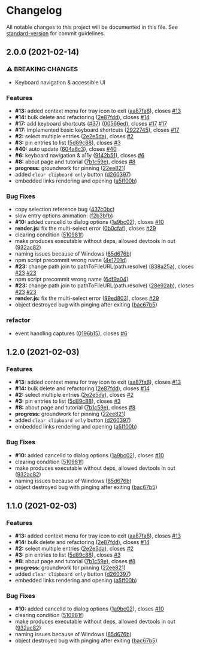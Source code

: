 # Changelog

All notable changes to this project will be documented in this file. See [standard-version](https://github.com/conventional-changelog/standard-version) for commit guidelines.

## 2.0.0 (2021-02-14)


### ⚠ BREAKING CHANGES

* Keyboard navigation & accessible UI

### Features

* **#13:** added context menu for tray icon to exit ([aa87fa8](https://github.com/KL13NT/clippy/commit/aa87fa80e25e66106d5895bef0b1b384fd9a17c9)), closes [#13](https://github.com/KL13NT/clippy/issues/13)
* **#14:** bulk delete and refactoring ([2e87fdd](https://github.com/KL13NT/clippy/commit/2e87fddc5a0cc843b02e8d484f4ccdf41f77e7d8)), closes [#14](https://github.com/KL13NT/clippy/issues/14)
* **#17:** add keyboard shortcuts ([#37](https://github.com/KL13NT/clippy/issues/37)) ([00566ed](https://github.com/KL13NT/clippy/commit/00566ed9c93d55835374a0e2f997bf9b294877fc)), closes [#17](https://github.com/KL13NT/clippy/issues/17) [#17](https://github.com/KL13NT/clippy/issues/17)
* **#17:** implemented basic keyboard shortcuts ([2922745](https://github.com/KL13NT/clippy/commit/292274551dec0f79bd95ac265f057c0b5fa7112f)), closes [#17](https://github.com/KL13NT/clippy/issues/17)
* **#2:** select multiple entries ([2e2e5da](https://github.com/KL13NT/clippy/commit/2e2e5dad7fc5758e6fe4206f1b3b608b2bfa809b)), closes [#2](https://github.com/KL13NT/clippy/issues/2)
* **#3:** pin entries to list ([5d89c88](https://github.com/KL13NT/clippy/commit/5d89c8856cb2a7ebc9257cd9031b7ec3ab58690d)), closes [#3](https://github.com/KL13NT/clippy/issues/3)
* **#40:** auto update ([604a8c3](https://github.com/KL13NT/clippy/commit/604a8c3470e7e4e48dd67715b2db5da16dfb5ceb)), closes [#40](https://github.com/KL13NT/clippy/issues/40)
* **#6:** keyboard navigation & a11y ([9142b51](https://github.com/KL13NT/clippy/commit/9142b511ecb7dfe459ca21643983584efad9ec8e)), closes [#6](https://github.com/KL13NT/clippy/issues/6)
* **#8:** about page and tutorial ([7b1c59e](https://github.com/KL13NT/clippy/commit/7b1c59e559703ff244acfa97c7252f193339a2bb)), closes [#8](https://github.com/KL13NT/clippy/issues/8)
* **progress:** groundwork for pinning ([22ee821](https://github.com/KL13NT/clippy/commit/22ee8213f74294ae06124bf463dc4fa01729bc12))
* added `clear clipboard only` button ([d260397](https://github.com/KL13NT/clippy/commit/d260397b398c0b0e756122e503597da7ec2bf1e8))
* embedded links rendering and opening ([a5ff00b](https://github.com/KL13NT/clippy/commit/a5ff00b2120c6a6efa30514bb21b5701dbb088f3))


### Bug Fixes

* copy selection reference bug ([437c0bc](https://github.com/KL13NT/clippy/commit/437c0bcf19201f51cec0cdbc59df5952a5a2c381))
* slow entry options animation: ([f2b3bfb](https://github.com/KL13NT/clippy/commit/f2b3bfbfb9ad607b2442e3bc75c1baca15c13e74))
* **#10:** added cancelId to dialog options ([1a9bc02](https://github.com/KL13NT/clippy/commit/1a9bc0213bbaeb2707abd150e3be104a0effc890)), closes [#10](https://github.com/KL13NT/clippy/issues/10)
* **render.js:** fix the multi-select error ([0b0cfaf](https://github.com/KL13NT/clippy/commit/0b0cfaffe297a4b0405cbcd560400f84a1dd7e65)), closes [#29](https://github.com/KL13NT/clippy/issues/29)
* clearing condition ([510981f](https://github.com/KL13NT/clippy/commit/510981fbc3afd77e5011f5976d9d7c235009e827))
* make produces executable without deps, allowed devtools in out ([932ac82](https://github.com/KL13NT/clippy/commit/932ac823abea4f9e85d3b6987db7c6ed4b572bf1))
* naming issues because of Windows ([85d676b](https://github.com/KL13NT/clippy/commit/85d676bc49ff2d2ed967a6842dedce92c39a305d))
* npm script precommit wrong name ([4e1701d](https://github.com/KL13NT/clippy/commit/4e1701dd0105785b893f8546e33799f4e0911689))
* **#23:** change path.join to pathToFileURL(path.resolve) ([838a25a](https://github.com/KL13NT/clippy/commit/838a25ae43544600f783fb2f7dab51b12d6be6e8)), closes [#23](https://github.com/KL13NT/clippy/issues/23) [#23](https://github.com/KL13NT/clippy/issues/23)
* npm script precommit wrong name ([6df9a04](https://github.com/KL13NT/clippy/commit/6df9a04fde2222908403d72c1c8e23902bdf9385))
* **#23:** change path.join to pathToFileURL(path.resolve) ([28e92ab](https://github.com/KL13NT/clippy/commit/28e92ab2c9f1f45169da1fd0b5fec7812ba02a6e)), closes [#23](https://github.com/KL13NT/clippy/issues/23) [#23](https://github.com/KL13NT/clippy/issues/23)
* **render.js:** fix the multi-select error ([89ed803](https://github.com/KL13NT/clippy/commit/89ed803d12c8e3420987e71750712b9690469d47)), closes [#29](https://github.com/KL13NT/clippy/issues/29)
* object destroyed bug with pinging after exiting ([bac67b5](https://github.com/KL13NT/clippy/commit/bac67b55d840a0a5c90b87437f8fe91248104409))


### refactor

* event handling captures ([0196b15](https://github.com/KL13NT/clippy/commit/0196b1523ffaf4ce3d9e99a03707777523b2438a)), closes [#6](https://github.com/KL13NT/clippy/issues/6)

## 1.2.0 (2021-02-03)


### Features

* **#13:** added context menu for tray icon to exit ([aa87fa8](https://github.com/KL13NT/clippy/commit/aa87fa80e25e66106d5895bef0b1b384fd9a17c9)), closes [#13](https://github.com/KL13NT/clippy/issues/13)
* **#14:** bulk delete and refactoring ([2e87fdd](https://github.com/KL13NT/clippy/commit/2e87fddc5a0cc843b02e8d484f4ccdf41f77e7d8)), closes [#14](https://github.com/KL13NT/clippy/issues/14)
* **#2:** select multiple entries ([2e2e5da](https://github.com/KL13NT/clippy/commit/2e2e5dad7fc5758e6fe4206f1b3b608b2bfa809b)), closes [#2](https://github.com/KL13NT/clippy/issues/2)
* **#3:** pin entries to list ([5d89c88](https://github.com/KL13NT/clippy/commit/5d89c8856cb2a7ebc9257cd9031b7ec3ab58690d)), closes [#3](https://github.com/KL13NT/clippy/issues/3)
* **#8:** about page and tutorial ([7b1c59e](https://github.com/KL13NT/clippy/commit/7b1c59e559703ff244acfa97c7252f193339a2bb)), closes [#8](https://github.com/KL13NT/clippy/issues/8)
* **progress:** groundwork for pinning ([22ee821](https://github.com/KL13NT/clippy/commit/22ee8213f74294ae06124bf463dc4fa01729bc12))
* added `clear clipboard only` button ([d260397](https://github.com/KL13NT/clippy/commit/d260397b398c0b0e756122e503597da7ec2bf1e8))
* embedded links rendering and opening ([a5ff00b](https://github.com/KL13NT/clippy/commit/a5ff00b2120c6a6efa30514bb21b5701dbb088f3))


### Bug Fixes

* **#10:** added cancelId to dialog options ([1a9bc02](https://github.com/KL13NT/clippy/commit/1a9bc0213bbaeb2707abd150e3be104a0effc890)), closes [#10](https://github.com/KL13NT/clippy/issues/10)
* clearing condition ([510981f](https://github.com/KL13NT/clippy/commit/510981fbc3afd77e5011f5976d9d7c235009e827))
* make produces executable without deps, allowed devtools in out ([932ac82](https://github.com/KL13NT/clippy/commit/932ac823abea4f9e85d3b6987db7c6ed4b572bf1))
* naming issues because of Windows ([85d676b](https://github.com/KL13NT/clippy/commit/85d676bc49ff2d2ed967a6842dedce92c39a305d))
* object destroyed bug with pinging after exiting ([bac67b5](https://github.com/KL13NT/clippy/commit/bac67b55d840a0a5c90b87437f8fe91248104409))

## 1.1.0 (2021-02-03)


### Features

* **#13:** added context menu for tray icon to exit ([aa87fa8](https://github.com/KL13NT/clippy/commit/aa87fa80e25e66106d5895bef0b1b384fd9a17c9)), closes [#13](https://github.com/KL13NT/clippy/issues/13)
* **#14:** bulk delete and refactoring ([2e87fdd](https://github.com/KL13NT/clippy/commit/2e87fddc5a0cc843b02e8d484f4ccdf41f77e7d8)), closes [#14](https://github.com/KL13NT/clippy/issues/14)
* **#2:** select multiple entries ([2e2e5da](https://github.com/KL13NT/clippy/commit/2e2e5dad7fc5758e6fe4206f1b3b608b2bfa809b)), closes [#2](https://github.com/KL13NT/clippy/issues/2)
* **#3:** pin entries to list ([5d89c88](https://github.com/KL13NT/clippy/commit/5d89c8856cb2a7ebc9257cd9031b7ec3ab58690d)), closes [#3](https://github.com/KL13NT/clippy/issues/3)
* **#8:** about page and tutorial ([7b1c59e](https://github.com/KL13NT/clippy/commit/7b1c59e559703ff244acfa97c7252f193339a2bb)), closes [#8](https://github.com/KL13NT/clippy/issues/8)
* **progress:** groundwork for pinning ([22ee821](https://github.com/KL13NT/clippy/commit/22ee8213f74294ae06124bf463dc4fa01729bc12))
* added `clear clipboard only` button ([d260397](https://github.com/KL13NT/clippy/commit/d260397b398c0b0e756122e503597da7ec2bf1e8))
* embedded links rendering and opening ([a5ff00b](https://github.com/KL13NT/clippy/commit/a5ff00b2120c6a6efa30514bb21b5701dbb088f3))


### Bug Fixes

* **#10:** added cancelId to dialog options ([1a9bc02](https://github.com/KL13NT/clippy/commit/1a9bc0213bbaeb2707abd150e3be104a0effc890)), closes [#10](https://github.com/KL13NT/clippy/issues/10)
* clearing condition ([510981f](https://github.com/KL13NT/clippy/commit/510981fbc3afd77e5011f5976d9d7c235009e827))
* make produces executable without deps, allowed devtools in out ([932ac82](https://github.com/KL13NT/clippy/commit/932ac823abea4f9e85d3b6987db7c6ed4b572bf1))
* naming issues because of Windows ([85d676b](https://github.com/KL13NT/clippy/commit/85d676bc49ff2d2ed967a6842dedce92c39a305d))
* object destroyed bug with pinging after exiting ([bac67b5](https://github.com/KL13NT/clippy/commit/bac67b55d840a0a5c90b87437f8fe91248104409))
